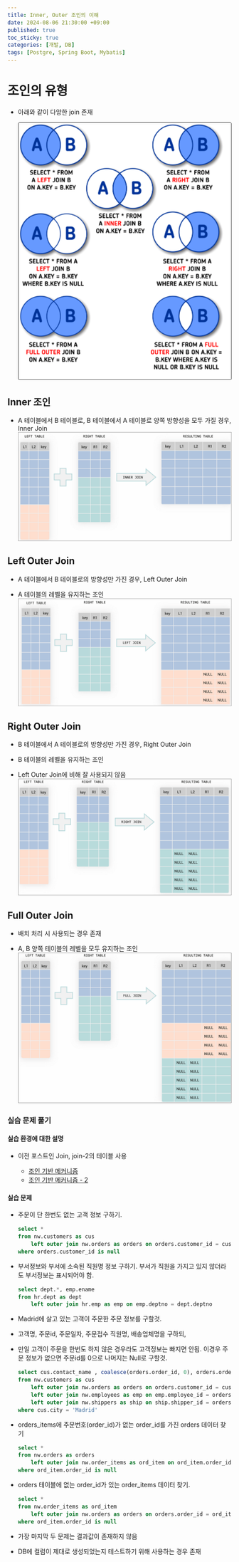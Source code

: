```yaml
---
title: Inner, Outer 조인의 이해
date: 2024-08-06 21:30:00 +09:00
published: true
toc_sticky: true
categories: [개발, DB]
tags: [Postgre, Spring Boot, Mybatis]
---
```


# 조인의 유형

- 아래와 같이 다앙한 join 존재

    ![조인의 종류](/assets/img/join-2/join.png)

## Inner 조인

- A 테이블에서 B 테이블로, B 테이블에서 A 테이블로 양쪽 방향성을 모두 가질 경우, Inner Join
        ![inner join](/assets/img/join-2/inner_join.png)


## Left Outer Join

- A 테이블에서 B 테이블로의 방향성만 가진 경우, Left Outer Join

- A 테이블의 레벨을 유지하는 조인
        ![left outer join](/assets/img/join-2/left_outer_join.png)

## Right Outer Join

- B 테이블에서 A 테이블로의 방향성만 가진 경우, Right Outer Join

- B 테이블의 레벨을 유지하는 조인

- Left Outer Join에 비해 잘 사용되지 않음
        ![right outer join](/assets/img/join-2/right_outer_join.png)

## Full Outer Join

- 배치 처리 시 사용되는 경우 존재

- A, B 양쪽 테이블의 레벨을 모두 유지하는 조인
        ![full_outer_join](/assets/img/join-2/full_outer_join.png)

### 실습 문제 풀기

#### 실습 환경에 대한 설명

- 이전 포스트인 Join, join-2의 테이블 사용

    - [조인 기반 메커니즘](2024-07-30-JOIN%20기반%20메커니즘.md)
    - [조인 기반 메커니즘 - 2](2024-08-05-JOIN%20기반%20메커니즘_2.md)

#### 실습 문제

- 주문이 단 한번도 없는 고객 정보 구하기.

    ```sql
    select *
    from nw.customers as cus
        left outer join nw.orders as orders on orders.customer_id = cus.customer_id 
    where orders.customer_id is null
    ```

- 부서정보와 부서에 소속된 직원명 정보 구하기. 부서가 직원을 가지고 있지 않더라도 부서정보는 표시되어야 함. 

    ```sql
    select dept.*, emp.ename 
    from hr.dept as dept
        left outer join hr.emp as emp on emp.deptno = dept.deptno 
    ```

- Madrid에 살고 있는 고객이 주문한 주문 정보를 구할것.
- 고객명, 주문id, 주문일자, 주문접수 직원명, 배송업체명을 구하되, 
- 만일 고객이 주문을 한번도 하지 않은 경우라도 고객정보는 빠지면 안됨. 이경우 주문 정보가 없으면 주문id를 0으로 나머지는 Null로 구할것. 

    ```sql
    select cus.contact_name , coalesce(orders.order_id, 0), orders.order_date, emp.first_name||' '||emp.last_name as emp_name, ship.company_name 
    from nw.customers as cus
        left outer join nw.orders as orders on orders.customer_id = cus.customer_id 
        left outer join nw.employees as emp on emp.employee_id = orders.employee_id 
        left outer join nw.shippers as ship on ship.shipper_id = orders.ship_via 
    where cus.city = 'Madrid'
    ```

- orders_items에 주문번호(order_id)가 없는 order_id를 가진 orders 데이터 찾기 

    ```sql
    select *
    from nw.orders as orders
        left outer join nw.order_items as ord_item on ord_item.order_id = orders.order_id 
    where ord_item.order_id is null
    ```

- orders 테이블에 없는 order_id가 있는 order_items 데이터 찾기. 

    ```sql
    select *
    from nw.order_items as ord_item
        left outer join nw.orders as orders on orders.order_id = ord_item.order_id 
    where ord_item.order_id is null
    ```

- 가장 마지막 두 문제는 결과값이 존재하지 않음

- DB에 컬럼이 제대로 생성되었는지 테스트하기 위해 사용하는 경우 존재